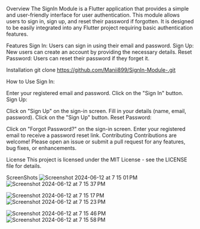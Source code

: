 Overview
The SignIn Module is a Flutter application that provides a simple and user-friendly interface for user authentication. This module allows users to sign in, sign up, and reset their password if forgotten. It is designed to be easily integrated into any Flutter project requiring basic authentication features.

Features
Sign In: Users can sign in using their email and password.
Sign Up: New users can create an account by providing the necessary details.
Reset Password: Users can reset their password if they forget it.


Installation
git clone https://github.com/Manii899/SignIn-Module-.git


How to Use
Sign In:

Enter your registered email and password.
Click on the "Sign In" button.
Sign Up:

Click on "Sign Up" on the sign-in screen.
Fill in your details (name, email, password).
Click on the "Sign Up" button.
Reset Password:

Click on "Forgot Password?" on the sign-in screen.
Enter your registered email to receive a password reset link.
Contributing
Contributions are welcome! Please open an issue or submit a pull request for any features, bug fixes, or enhancements.

License
This project is licensed under the MIT License - see the LICENSE file for details.

ScreenShots
![Screenshot 2024-06-12 at 7 15 01 PM](https://github.com/Manii899/SignIn-Module-/assets/101738227/473b8af4-ef57-418e-ad01-22081ddc1623)![Screenshot 2024-06-12 at 7 15 37 PM](https://github.com/Manii899/SignIn-Module-/assets/101738227/4b8c2901-2571-444b-bfe2-7b8c5466ba9a)

![Screenshot 2024-06-12 at 7 15 17 PM](https://github.com/Manii899/SignIn-Module-/assets/101738227/1ca4900c-7ccc-4e3c-b5a6-4953fad18f4a) ![Screenshot 2024-06-12 at 7 15 23 PM](https://github.com/Manii899/SignIn-Module-/assets/101738227/ea19498b-2c79-4fa3-adbb-2bd105329919)

![Screenshot 2024-06-12 at 7 15 46 PM](https://github.com/Manii899/SignIn-Module-/assets/101738227/5ef79920-1968-42e6-8f42-25f2a87ede9d) ![Screenshot 2024-06-12 at 7 15 58 PM](https://github.com/Manii899/SignIn-Module-/assets/101738227/c9368943-4fa4-480d-952d-665ce252af7a)
